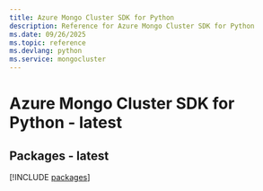 ```yaml
---
title: Azure Mongo Cluster SDK for Python
description: Reference for Azure Mongo Cluster SDK for Python
ms.date: 09/26/2025
ms.topic: reference
ms.devlang: python
ms.service: mongocluster
---
```

# Azure Mongo Cluster SDK for Python - latest
## Packages - latest
[!INCLUDE [packages](mongo-cluster-index.md)]